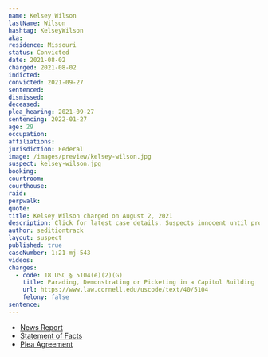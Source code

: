 ```yaml
---
name: Kelsey Wilson
lastName: Wilson
hashtag: KelseyWilson
aka:
residence: Missouri
status: Convicted
date: 2021-08-02
charged: 2021-08-02
indicted:
convicted: 2021-09-27
sentenced:
dismissed:
deceased:
plea_hearing: 2021-09-27
sentencing: 2022-01-27
age: 29
occupation:
affiliations:
jurisdiction: Federal
image: /images/preview/kelsey-wilson.jpg
suspect: kelsey-wilson.jpg
booking:
courtroom:
courthouse:
raid:
perpwalk:
quote:
title: Kelsey Wilson charged on August 2, 2021
description: Click for latest case details. Suspects innocent until proven guilty.
author: seditiontrack
layout: suspect
published: true
caseNumber: 1:21-mj-543
videos:
charges:
  - code: 18 USC § 5104(e)(2)(G)
    title: Parading, Demonstrating or Picketing in a Capitol Building
    url: https://www.law.cornell.edu/uscode/text/40/5104
    felony: false
sentence:
---
```


- [News Report](https://www.ky3.com/2021/08/19/springfield-woman-charged-us-capitol-riot/)
- [Statement of Facts](https://www.justice.gov/usao-dc/case-multi-defendant/file/1437031/download)
- [Plea Agreement](https://www.justice.gov/usao-dc/case-multi-defendant/file/1437026/download)
